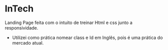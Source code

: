 # InTech

Landing Page feita com o intuito de treinar Html e css junto a responsividade.

- Utilizei como prática nomear class e Id em Inglês, pois é uma prática do mercado atual.
